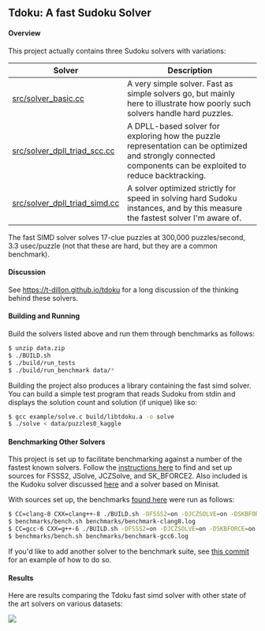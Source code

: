 ## Tdoku: A fast Sudoku Solver

#### Overview
This project actually contains three Sudoku solvers with variations:

Solver | Description
-------|------------
[src/solver_basic.cc](https://github.com/t-dillon/tdoku/blob/master/src/solver_basic.cc) | A very simple solver. Fast as simple solvers go, but mainly here to illustrate how poorly such solvers handle hard puzzles. 
[src/solver_dpll_triad_scc.cc](https://github.com/t-dillon/tdoku/blob/master/src/solver_dpll_triad_scc.cc) | A DPLL-based solver for exploring how the puzzle representation can be optimized and strongly connected components can be exploited to reduce backtracking.| 
[src/solver_dpll_triad_simd.cc](https://github.com/t-dillon/tdoku/blob/master/src/solver_dpll_triad_simd.cc) | A solver optimized strictly for speed in solving hard Sudoku instances, and by this measure the fastest solver I'm aware of.

The fast SIMD solver solves 17-clue puzzles at 300,000 puzzles/second, 3.3 usec/puzzle (not that these are hard, but they are a common benchmark).

#### Discussion

See https://t-dillon.github.io/tdoku for a long discussion of the thinking behind these solvers.

#### Building and Running

Build the solvers listed above and run them through benchmarks as follows:

```bash
$ unzip data.zip
$ ./BUILD.sh
$ ./build/run_tests
$ ./build/run_benchmark data/*
```
Building the project also produces a library containing the fast simd solver.  You can build a 
simple test program that reads Sudoku from stdin and displays the solution count and solution (if
unique) like so:

```bash
$ gcc example/solve.c build/libtdoku.a -o solve
$ ./solve < data/puzzles0_kaggle
```

#### Benchmarking Other Solvers

This project is set up to facilitate benchmarking against a number of the fastest known solvers.
Follow the [instructions here](https://github.com/t-dillon/tdoku/blob/master/other/README) to find
and set up sources for FSSS2, JSolve, JCZSolve, and SK_BFORCE2. Also included is the Kudoku solver
discussed [here](https://attractivechaos.wordpress.com/2011/06/19/an-incomplete-review-of-sudoku-solver-implementations/)
and a solver based on Minisat.

With sources set up, the benchmarks [found here](https://github.com/t-dillon/tdoku/tree/master/benchmarks) were run as follows:

```bash
$ CC=clang-8 CXX=clang++-8 ./BUILD.sh -DFSSS2=on -DJCZSOLVE=on -DSKBFORCE=on
$ benchmarks/bench.sh benchmarks/benchmark-clang8.log
$ CC=gcc-6 CXX=g++-6 ./BUILD.sh -DFSSS2=on -DJCZSOLVE=on -DSKBFORCE=on
$ benchmarks/bench.sh benchmarks/benchmark-gcc6.log
```

If you'd like to add another solver to the benchmark suite, see [this commit](https://github.com/t-dillon/tdoku/commit/98b599074a00f15b7a13761053b984e237b8511a) for an example of
how to do so.

#### Results

Here are results comparing the Tdoku fast simd solver with other state of the art solvers on various
datasets:

![](https://docs.google.com/spreadsheets/d/e/2PACX-1vR58Y3aNoz57dQJYDh37c4gvKU_I2E8uOllVHs8xrr0sC52GoUTaC2AXKwUpySG-zFIKynjiM-wN3cX/pubchart?oid=1929162374&format=image)
